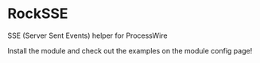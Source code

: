 # RockSSE

SSE (Server Sent Events) helper for ProcessWire

Install the module and check out the examples on the module config page!
